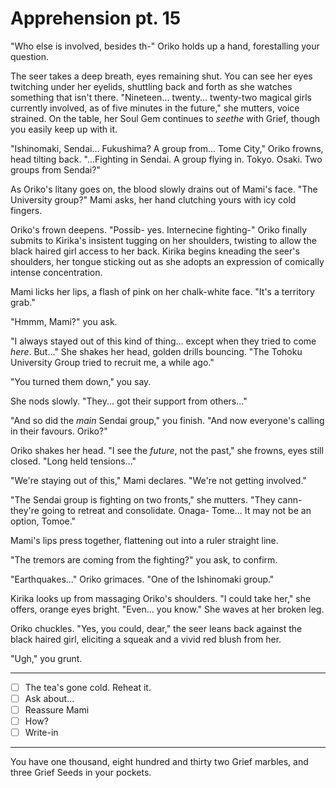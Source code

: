 # Apprehension pt. 15

"Who else is involved, besides th-" Oriko holds up a hand, forestalling your question.

The seer takes a deep breath, eyes remaining shut. You can see her eyes twitching under her eyelids, shuttling back and forth as she watches something that isn't there. "Nineteen... twenty... twenty-two magical girls currently involved, as of five minutes in the future," she mutters, voice strained. On the table, her Soul Gem continues to *seethe* with Grief, though you easily keep up with it.

"Ishinomaki, Sendai... Fukushima? A group from... Tome City," Oriko frowns, head tilting back. "...Fighting in Sendai. A group flying in. Tokyo. Osaki. Two groups from Sendai?"

As Oriko's litany goes on, the blood slowly drains out of Mami's face. "The University group?" Mami asks, her hand clutching yours with icy cold fingers.

Oriko's frown deepens. "Possib- yes. Internecine fighting-" Oriko finally submits to Kirika's insistent tugging on her shoulders, twisting to allow the black haired girl access to her back. Kirika begins kneading the seer's shoulders, her tongue sticking out as she adopts an expression of comically intense concentration.

Mami licks her lips, a flash of pink on her chalk-white face. "It's a territory grab."

"Hmmm, Mami?" you ask.

"I always stayed out of this kind of thing... except when they tried to come *here*. But..." She shakes her head, golden drills bouncing. "The Tohoku University Group tried to recruit me, a while ago."

"You turned them down," you say.

She nods slowly. "They... got their support from others..."

"And so did the *main* Sendai group," you finish. "And now everyone's calling in their favours. Oriko?"

Oriko shakes her head. "I see the *future*, not the past," she frowns, eyes still closed. "Long held tensions..."

"We're staying out of this," Mami declares. "We're not getting involved."

"The Sendai group is fighting on two fronts," she mutters. "They cann- they're going to retreat and consolidate. Onaga- Tome... It may not be an option, Tomoe."

Mami's lips press together, flattening out into a ruler straight line.

"The tremors are coming from the fighting?" you ask, to confirm.

"Earthquakes..." Oriko grimaces. "One of the Ishinomaki group."

Kirika looks up from massaging Oriko's shoulders. "I could take her," she offers, orange eyes bright. "Even... you know." She waves at her broken leg.

Oriko chuckles. "Yes, you could, dear," the seer leans back against the black haired girl, eliciting a squeak and a vivid red blush from her.

"Ugh," you grunt.

---

- [ ] The tea's gone cold. Reheat it.
- [ ] Ask about...
- [ ] Reassure Mami
- [ ] How?
- [ ] Write-in

---

You have one thousand, eight hundred and thirty two Grief marbles, and three Grief Seeds in your pockets.

